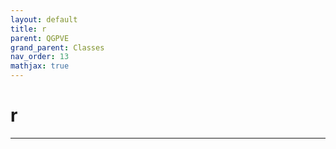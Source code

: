 ```yaml
---
layout: default
title: r
parent: QGPVE
grand_parent: Classes
nav_order: 13
mathjax: true
---
```


#  r




---

